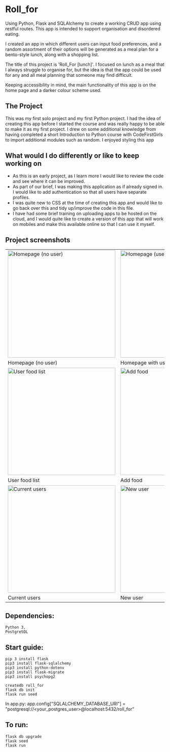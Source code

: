 # Roll_for
Using Python, Flask and SQLAlchemy to create a working CRUD app using restful routes. This app is intended to support organisation and disordered eating. 

I created an app in which different users can input food preferences, and a random assortment of their options will be generated as a meal plan for a bento-style lunch, along with a shopping list.

The title of this project is 'Roll_For [lunch]'. I focused on lunch as a meal that I always struggle to organise for, but the idea is that the app could be used for any and all meal planning that someone may find difficult. 

Keeping accessibility in mind, the main functionality of this app is on the home page and a darker colour scheme used.


## The Project
This was my first solo project and my first Python project. I had the idea of creating this app before I started the course and was really happy to be able to make it as my first project. I drew on some additional knowledge from having completed a short Introduction to Python course with CodeFirstGirls to import additional modules such as random. I enjoyed styling this app


## What would I do differently or like to keep working on
- As this is an early project, as I learn more I would like to review the code and see where it can be improved.
- As part of our brief, I was making this application as if already signed in. I would like to add authentication so that all users have separate profiles.
- I was quite new to CSS at the time of creating this app and would like to go back over this and tidy up/improve the code in this file.
- I have had some brief training on uploading apps to be hosted on the cloud, and I would quite like to create a version of this app that will work on mobiles and make this available online so that I can use it myself.


## Project screenshots

|          |           |           |
| -------- | --------- | --------- |
| <img width="340" alt="Homepage (no user)" src="https://github.com/frasey/Roll_for/assets/129194569/aca500e1-f0d5-417c-b43c-fd2f4ae86f52"> | <img width="340" alt="Homepage (user)" src="https://github.com/frasey/Roll_for/assets/129194569/cc412034-782c-487d-ba71-4e43f0b897f7"> | <img width="340" alt="User roll" src="https://github.com/frasey/Roll_for/assets/129194569/1e88e6bb-340b-407a-a09f-2392cebcd930"> |
| Homepage (no user) | Homepage with user | User roll |
| <img width="340" alt="User food list" src="https://github.com/frasey/Roll_for/assets/129194569/402a88d7-c44d-441c-b2a1-0b2f7308a466"> | <img width="340" alt="Add food" src="https://github.com/frasey/Roll_for/assets/129194569/2d1c191d-598e-468d-94b5-21353a496f87"> | <img width="340" alt="Edit-delete food" src="https://github.com/frasey/Roll_for/assets/129194569/f57badf8-2b67-459d-adbd-1493f7d6e951"> |
| User food list | Add food | Edit/delete food |
| <img width="340" alt="Current users" src="https://github.com/frasey/Roll_for/assets/129194569/adccda13-2524-4403-a484-6373bcdb698e"> | <img width="340" alt="New user" src="https://github.com/frasey/Roll_for/assets/129194569/b7c9aa5c-b626-4f73-a557-497618cc644a"> | <img width="340" alt="Update - delete user" src="https://github.com/frasey/Roll_for/assets/129194569/dce00f0b-38c8-4f32-b34c-110942ed1306"> |
| Current users | New user | Edit/delete user |


## Dependencies:
```
Python 3,
PostgreSQL
```

## Start guide:
```
pip 3 install flask
pip3 install flask-sqlalchemy
pip3 install python-dotenv
pip3 install flask-migrate
pip3 install psychopg2

createdb roll_for
flask db init
flask run seed
```

In app.py:
app.config["SQLALCHEMY_DATABASE_URI"] = "postgresql://<your_postgres_user>@localhost:5432/roll_for"


## To run:
```
flask db upgrade
flask seed
flask run 
```
